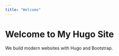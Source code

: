 ```yaml
---
title: "Welcome"
---
```


# Welcome to My Hugo Site
We build modern websites with Hugo and Bootstrap.
